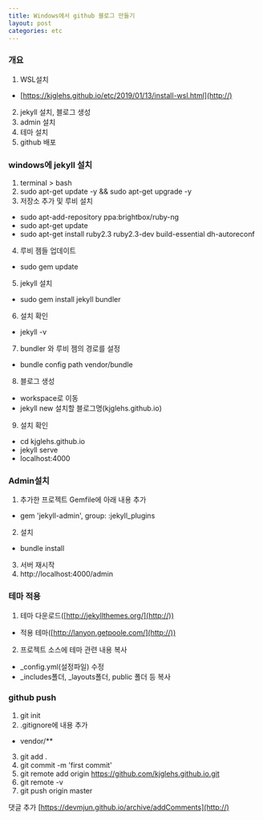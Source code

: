 ```yaml
---
title: Windows에서 github 블로그 만들기
layout: post
categories: etc
---
```


### 개요
1. WSL설치
*  [https://kjglehs.github.io/etc/2019/01/13/install-wsl.html](http://)
2. jekyll 설치, 블로그 생성
3. admin 설치 
4. 테마 설치
5. github 배포

### windows에 jekyll 설치
1. terminal > bash
2. sudo apt-get update -y && sudo apt-get upgrade -y
3. 저장소 추가 및 루비 설치
*  sudo apt-add-repository ppa:brightbox/ruby-ng
*  sudo apt-get update
*  sudo apt-get install ruby2.3 ruby2.3-dev build-essential dh-autoreconf
4. 루비 젬들 업데이트  
* sudo gem update
5. jekyll 설치
* sudo gem install jekyll bundler
6. 설치 확인
* jekyll -v
7. bundler 와 루비 젬의 경로를 설정
* bundle config path vendor/bundle
8. 블로그 생성
* workspace로 이동
* jekyll new 설치할 블로그명(kjglehs.github.io)
9. 설치 확인
* cd kjglehs.github.io
* jekyll serve
* localhost:4000

### Admin설치
1. 추가한 프로젝트 Gemfile에 아래 내용 추가
* gem 'jekyll-admin', group: :jekyll_plugins
2. 설치
* bundle install
3. 서버 재시작
4. http://localhost:4000/admin

### 테마 적용
1. 테마 다운로드([http://jekyllthemes.org/](http://))
* 적용 테마([http://lanyon.getpoole.com/](http://))
2. 프로젝트 소스에 테마 관련 내용 복사
* _config.yml(설정파일) 수정
* _includes폴더, _layouts폴더, public 폴더 등 복사 

### github push
1. git init
2. .gitignore에 내용 추가
* vendor/**

3. git add .
4. git commit -m 'first commit'
5. git remote add origin https://github.com/kjglehs.github.io.git
6. git remote -v
7. git push origin master

댓글 추가
[https://devmjun.github.io/archive/addComments](http://)